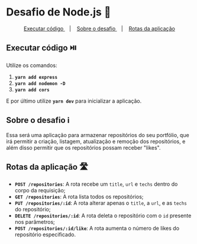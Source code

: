 # Desafio de Node.js :notebook:

<p align="center">
    <a href="#exec"> Executar código </a>&nbsp;&nbsp;&nbsp;|&nbsp;&nbsp;&nbsp;
    <a href="#about"> Sobre o desafio </a>&nbsp;&nbsp;&nbsp;|&nbsp;&nbsp;&nbsp;
    <a href="#route"> Rotas da aplicação</a>
</p>



## Executar código :play_or_pause_button:  <a name="exec" />

Utilize os comandos:

1. **`yarn add express`**
2. **`yarn add nodemon -D`**
3. **`yarn add cors`**

E  por último utilize **`yarn dev`** para inicializar a aplicação.



##  Sobre o desafio :information_source: <a name="about" />

Essa será uma aplicação para armazenar repositórios do seu portfólio, que irá permitir a criação, listagem, atualização e remoção dos repositórios, e além disso permitir que os repositórios possam receber "likes".



## Rotas da aplicação 🛣️ <a  name="route" />

- **`POST /repositories`**: A rota recebe um `title`, `url` e `techs` dentro do corpo da requisição;
- **`GET /repositories`**: A rota lista todos os repositórios;
- **`PUT /repositories/:id`**: A rota alterar  apenas o `title`, a `url`, e as `techs` do repositório;
- **`DELETE /repositories/:id`**: A rota deleta o repositório com o `id` presente nos parâmetros;
- **`POST /repositories/:id/like`**: A rota aumenta o número de likes do repositório especificado.
